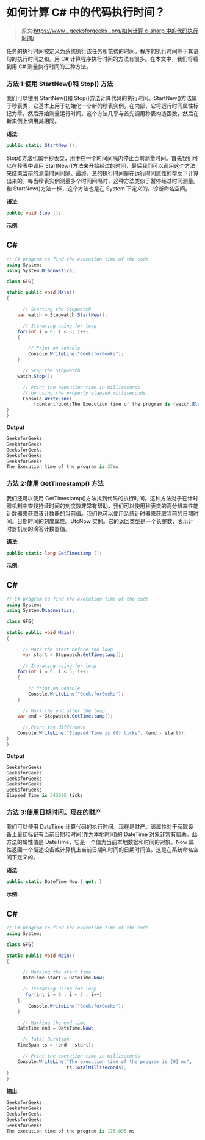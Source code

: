 # 如何计算 C# 中的代码执行时间？

> 原文:[https://www . geeksforgeeks . org/如何计算 c-sharp 中的代码执行时间/](https://www.geeksforgeeks.org/how-to-calculate-the-code-execution-time-in-c-sharp/)

任务的执行时间被定义为系统执行该任务所花费的时间。程序的执行时间等于其语句的执行时间之和。用 C# 计算程序执行时间的方法有很多。在本文中，我们将看到用 C# 测量执行时间的三种方法。

### 方法 1:使用 StartNew()和 Stop() 方法

我们可以使用 StartNew()和 Stop()方法计算代码的执行时间。StartNew()方法属于秒表类，它基本上用于初始化一个新的秒表实例。在内部，它将运行时间属性标记为零，然后开始测量运行时间。这个方法几乎与首先调用秒表构造函数，然后在新实例上调用类相同。

**语法:**

```cs
public static StartNew ();
```

Stop()方法也属于秒表类，用于在一个时间间隔内停止当前测量时间。首先我们可以在秒表中调用 StartNew()方法来开始经过的时间，最后我们可以调用这个方法来结束当前的测量时间间隔。最终，总的执行时间是在运行时间属性的帮助下计算出来的。每当秒表实例测量多个时间间隔时，这种方法类似于暂停经过时间测量。和 StartNew()方法一样，这个方法也是在 System 下定义的。诊断命名空间。

**语法:**

```cs
public void Stop ();
```

**示例:**

## C#

```cs
// C# program to find the execution time of the code
using System;
using System.Diagnostics;

class GFG{

static public void Main()
{

      // Starting the Stopwatch
    var watch = Stopwatch.StartNew();

      // Iterating using for loop
    for(int i = 0; i < 5; i++) 
    {

        // Print on console
        Console.WriteLine("GeeksforGeeks");
    }

      // Stop the Stopwatch
    watch.Stop();    

      // Print the execution time in milliseconds
      // by using the property elapsed milliseconds
      Console.WriteLine(
          {content}quot;The Execution time of the program is {watch.ElapsedMilliseconds}ms");
}
}
```

**Output**

```cs
GeeksforGeeks
GeeksforGeeks
GeeksforGeeks
GeeksforGeeks
GeeksforGeeks
The Execution time of the program is 37ms
```

### 方法 2:使用 GetTimestamp() 方法

我们还可以使用 GetTimestamp()方法找到代码的执行时间。这种方法对于在计时器机制中查找持续时间的刻度数非常有帮助。我们可以使用秒表类的高分辨率性能计数器来获取该计数器的当前值。我们也可以使用系统计时器来获取当前的日期时间。日期时间的刻度属性。UtcNow 实例。它的返回类型是一个长整数，表示计时器机制的滴答计数器值。

**语法:**

```cs
public static long GetTimestamp ();
```

**示例:**

## C#

```cs
// C# program to find the execution time of the code
using System;
using System.Diagnostics;

class GFG{

static public void Main()
{

      // Mark the start before the loop
      var start = Stopwatch.GetTimestamp();

      // Iterating using for loop
    for(int i = 0; i < 5; i++) 
    {

        // Print on console
        Console.WriteLine("GeeksforGeeks");
    }

      // Mark the end after the loop
    var end = Stopwatch.GetTimestamp();

      // Print the difference
    Console.WriteLine("Elapsed Time is {0} ticks", (end - start));
}
}
```

**Output**

```cs
GeeksforGeeks
GeeksforGeeks
GeeksforGeeks
GeeksforGeeks
GeeksforGeeks
Elapsed Time is 343095 ticks
```

### 方法 3:使用日期时间。现在的财产

我们可以使用 DateTime 计算代码的执行时间。现在是财产。该属性对于获取设备上最初标记有当前日期和时间(作为本地时间)的 DateTime 对象非常有帮助。此方法的属性值是 DateTime，它是一个值为当前本地数据和时间的对象。Now 属性返回一个描述设备或计算机上当前日期和时间的日期时间值。这是在系统命名空间下定义的。

**语法:**

```cs
public static DateTime Now { get; }
```

**示例:**

## C#

```cs
// C# program to find the execution time of the code
using System;

class GFG{

static public void Main()
{

      // Marking the start time
      DateTime start = DateTime.Now;

      // Iterating using for loop
       for(int i = 0 ; i < 5 ; i++)
    {
        Console.WriteLine("GeeksforGeeks");    
    }

      // Marking the end time
    DateTime end = DateTime.Now;

      // Total Duration 
    TimeSpan ts = (end - start);

      // Print the execution time in milliseconds
    Console.WriteLine("The execution time of the program is {0} ms", 
                      ts.TotalMilliseconds);
}
}
```

**输出:**

```cs
GeeksforGeeks
GeeksforGeeks
GeeksforGeeks
GeeksforGeeks
GeeksforGeeks
The execution time of the program is 176.095 ms
```